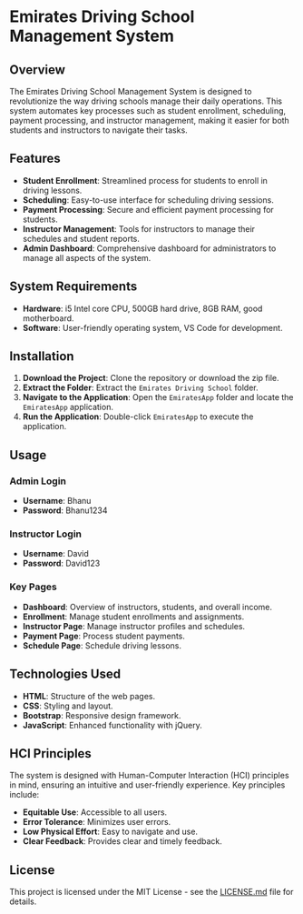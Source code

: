 # Emirates Driving School Management System

## Overview

The Emirates Driving School Management System is designed to revolutionize the way driving schools manage their daily operations. This system automates key processes such as student enrollment, scheduling, payment processing, and instructor management, making it easier for both students and instructors to navigate their tasks.

## Features

- **Student Enrollment**: Streamlined process for students to enroll in driving lessons.
- **Scheduling**: Easy-to-use interface for scheduling driving sessions.
- **Payment Processing**: Secure and efficient payment processing for students.
- **Instructor Management**: Tools for instructors to manage their schedules and student reports.
- **Admin Dashboard**: Comprehensive dashboard for administrators to manage all aspects of the system.

## System Requirements

- **Hardware**: i5 Intel core CPU, 500GB hard drive, 8GB RAM, good motherboard.
- **Software**: User-friendly operating system, VS Code for development.

## Installation

1. **Download the Project**: Clone the repository or download the zip file.
2. **Extract the Folder**: Extract the `Emirates Driving School` folder.
3. **Navigate to the Application**: Open the `EmiratesApp` folder and locate the `EmiratesApp` application.
4. **Run the Application**: Double-click `EmiratesApp` to execute the application.

## Usage

### Admin Login

- **Username**: Bhanu
- **Password**: Bhanu1234

### Instructor Login

- **Username**: David
- **Password**: David123

### Key Pages

- **Dashboard**: Overview of instructors, students, and overall income.
- **Enrollment**: Manage student enrollments and assignments.
- **Instructor Page**: Manage instructor profiles and schedules.
- **Payment Page**: Process student payments.
- **Schedule Page**: Schedule driving lessons.

## Technologies Used

- **HTML**: Structure of the web pages.
- **CSS**: Styling and layout.
- **Bootstrap**: Responsive design framework.
- **JavaScript**: Enhanced functionality with jQuery.

## HCI Principles

The system is designed with Human-Computer Interaction (HCI) principles in mind, ensuring an intuitive and user-friendly experience. Key principles include:

- **Equitable Use**: Accessible to all users.
- **Error Tolerance**: Minimizes user errors.
- **Low Physical Effort**: Easy to navigate and use.
- **Clear Feedback**: Provides clear and timely feedback.


## License

This project is licensed under the MIT License - see the [LICENSE.md](LICENSE.md) file for details.


